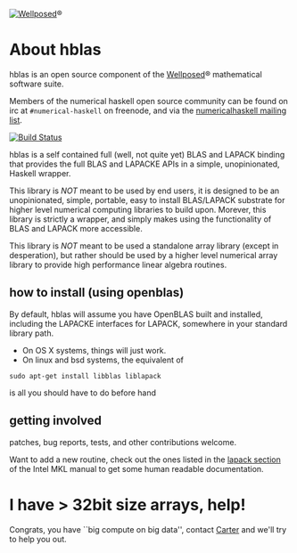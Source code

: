 [![Wellposed](http://www.wellposed.com/mini.png)](http://www.wellposed.com)® 

# About hblas

hblas is an open source component of the [Wellposed](http://www.wellposed.com)® mathematical software suite. 

Members of the numerical haskell open source community can be found on irc at  `#numerical-haskell` on freenode, 
and via the [numericalhaskell mailing list](https://groups.google.com/forum/#!forum/numericalhaskell). 


[![Build Status](https://secure.travis-ci.org/wellposed/hblas.png?branch=master)](http://travis-ci.org/wellposed/hblas)


hblas is a self contained full (well, not quite yet) BLAS and LAPACK binding that provides the 
full BLAS and LAPACKE APIs in a simple, unopinionated, Haskell wrapper. 

This library is *NOT* meant to be used by end users, it is designed to be 
an unopinionated, simple, portable, easy to install BLAS/LAPACK substrate for higher level numerical
computing libraries to build upon. Morever, this library is strictly a wrapper,
and simply makes using the functionality of BLAS and LAPACK more accessible.

This library is *NOT* meant to be used a standalone array library (except in desperation),
but rather should be used by a higher level numerical array library to provide 
high performance linear algebra routines. 


## how to install (using openblas)
By default, hblas will assume you have OpenBLAS built and installed, including
the LAPACKE interfaces for LAPACK, somewhere in your standard library path.


* On OS X systems, things will just work.
* On linux and bsd systems, the equivalent of 
```
sudo apt-get install libblas liblapack
```
is all you should have to do before hand

## getting involved
patches, bug reports, tests,  and other contributions welcome.

Want to add a new routine, check out the ones listed in the [lapack section](http://software.intel.com/sites/products/documentation/hpc/mkl/mklman/index.htm) of the Intel MKL manual to get some human
readable documentation.


# I have > 32bit size arrays, help!
Congrats, you have ``big compute on big data'', contact [Carter](http://www.wellposed.com)
and we'll try to help you out. 
